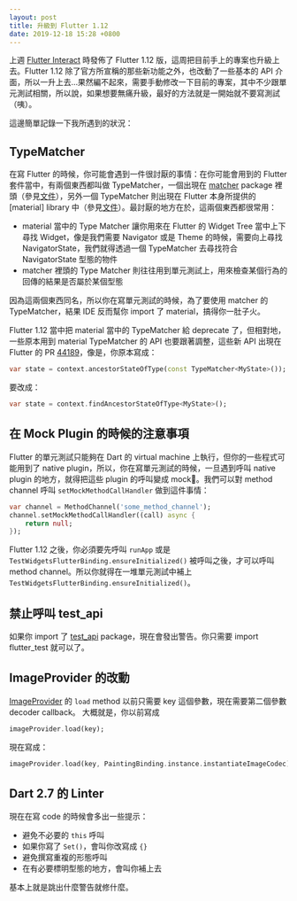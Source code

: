 ```yaml
---
layout: post
title: 升級到 Flutter 1.12
date: 2019-12-18 15:28 +0800
---
```


上週 [Flutter Interact](https://developers.google.com/events/flutter-interact) 時發佈了 Flutter 1.12 版，這周把目前手上的專案也升級上去。Flutter 1.12 除了官方所宣稱的那些新功能之外，也改動了一些基本的 API 介面，所以一升上去…果然編不起來，需要手動修改一下目前的專案，其中不少跟單元測試相關，所以說，如果想要無痛升級，最好的方法就是一開始就不要寫測試（咦）。

這邊簡單記錄一下我所遇到的狀況：

## TypeMatcher

在寫 Flutter 的時候，你可能會遇到一件很討厭的事情：在你可能會用到的 Flutter 套件當中，有兩個東西都叫做 TypeMatcher，一個出現在 [matcher](https://pub.dev/packages/matcher) package 裡頭（參見[文件](https://pub.dev/documentation/matcher/latest/matcher/TypeMatcher-class.html)），另外一個 TypeMatcher 則出現在 Flutter 本身所提供的 [material] library 中（參見[文件](https://api.flutter.dev/flutter/widgets/TypeMatcher-class.html)）。最討厭的地方在於，這兩個東西都很常用：

* material 當中的 Type Matcher 讓你用來在 Flutter 的 Widget Tree 當中上下尋找 Widget，像是我們需要 Navigator 或是 Theme 的時候，需要向上尋找 NavigatorState，我們就得透過一個 TypeMatcher 去尋找符合 NavigatorState 型態的物件
* matcher 裡頭的 Type Matcher 則往往用到單元測試上，用來檢查某個行為的回傳的結果是否屬於某個型態

因為這兩個東西同名，所以你在寫單元測試的時候，為了要使用 matcher 的 TypeMatcher，結果 IDE 反而幫你 import 了 material，搞得你一肚子火。

Flutter 1.12 當中把 material 當中的 TypeMatcher 給 deprecate 了，但相對地，一些原本用到 material TypeMatcher 的 API 也要跟著調整，這些新 API 出現在 Flutter 的 PR [44189](https://github.com/flutter/flutter/pull/44189)，像是，你原本寫成：

``` dart
var state = context.ancestorStateOfType(const TypeMatcher<MyState>());
```

要改成：

``` dart
var state = context.findAncestorStateOfType<MyState>();
```

## 在 Mock Plugin 的時候的注意事項

Flutter 的單元測試只能夠在 Dart 的 virtual machine 上執行，但你的一些程式可能用到了 native plugin，所以，你在寫單元測試的時候，一旦遇到呼叫 native plugin 的地方，就得把這些 plugin 的呼叫變成 mock。我們可以對 method channel 呼叫 `setMockMethodCallHandler` 做到這件事情：

``` dart
var channel = MethodChannel('some_method_channel');
channel.setMockMethodCallHandler((call) async {
    return null;
});
```

Flutter 1.12 之後，你必須要先呼叫 `runApp` 或是 `TestWidgetsFlutterBinding.ensureInitialized()` 被呼叫之後，才可以呼叫 method channel。所以你就得在一堆單元測試中補上 `TestWidgetsFlutterBinding.ensureInitialized()`。

## 禁止呼叫 test_api

如果你 import 了 [test_api](https://pub.dev/packages/test_api) package，現在會發出警告。你只需要 import flutter_test 就可以了。

## ImageProvider 的改動

[ImageProvider](https://api.flutter.dev/flutter/painting/ImageProvider-class.html) 的 `load` method 以前只需要 key 這個參數，現在需要第二個參數 decoder callback。 大概就是，你以前寫成

```dart
imageProvider.load(key);
```

現在寫成：

```dart
imageProvider.load(key, PaintingBinding.instance.instantiateImageCodec);
```

## Dart 2.7 的 Linter

現在在寫 code 的時候會多出一些提示：

* 避免不必要的 `this` 呼叫
* 如果你寫了 `Set()`，會叫你改寫成 `{}`
* 避免撰寫重複的形態呼叫
* 在有必要標明型態的地方，會叫你補上去

基本上就是跳出什麼警告就修什麼。
